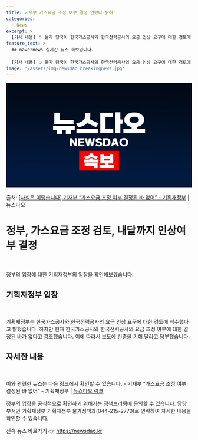 ```yaml
---
title: 기재부 가스요금 조정 여부 결정 안됐다 밝혀
categories:
  - News
excerpt: >
  [기사 내용] ㅇ 물가 당국이 한국가스공사와 한국전력공사의 요금 인상 요구에 대한 검토에 착수했다. [기재부…
feature_text: >
  ## navernews 실시간 뉴스 속보입니다.

  [기사 내용] ㅇ 물가 당국이 한국가스공사와 한국전력공사의 요금 인상 요구에 대한 검토에 착수했다. [기재부…
image: '/assets/img/newsdao_breakingnews.jpg'
---
```


![뉴스다오 속보](/assets/img/newsdao_breakingnews.jpg)

<p>출처: <a href="https://newsdao.kr/3977" rel="dofollow">[사실은 이렇습니다] 기재부 “가스요금 조정 여부 결정된 바 없어” - 기획재정부</a> | 뉴스다오</p>

<h1>정부, 가스요금 조정 검토, 내달까지 인상여부 결정</h1>
<p data-ke-size="size16">&nbsp;</p>
정부의 입장에 대한 기획재정부의 입장을 확인해보겠습니다.

<h2 data-ke-size="size26">기획재정부 입장</h2>
<p data-ke-size="size16">&nbsp;</p>
기획재정부는 한국가스공사와 한국전력공사의 요금 인상 요구에 대한 검토에 착수했다고 밝혔습니다. 하지만 현재 한국가스공사와 한국전력공사의 요금 조정 여부에 대한 결정된 바가 없다고 강조했습니다. 이에 따라서 보도에 신중을 기해 달라고 당부했습니다.

<h2 data-ke-size="size26">자세한 내용</h2>
<p data-ke-size="size16">&nbsp;</p>
이와 관련한 뉴스는 다음 링크에서 확인할 수 있습니다. 
- 기재부 “가스요금 조정 여부 결정된 바 없어” - 기획재정부 | <a href="https://newsdao.kr/3977">뉴스다오 링크</a>

정부의 입장을 공식적으로 확인하기 위해서는 정책브리핑에 문의할 수 있습니다. 담당 부서인 기획재정부 기획재정부 물가정책과(044-215-2770)로 연락하여 자세한 내용을 확인할 수 있습니다. 

신속 뉴스 바로가기 👉 <a href="https://newsdao.kr" rel="dofollow">https://newsdao.kr</a>


